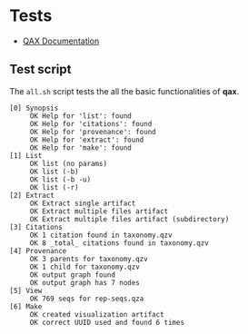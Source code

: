 # Tests

- [QAX Documentation](https://telatin.github.io/qax)


## Test script

The `all.sh` script tests the all the basic functionalities of **qax**.

```
[0] Synopsis
     OK Help for 'list': found
     OK Help for 'citations': found
     OK Help for 'provenance': found
     OK Help for 'extract': found
     OK Help for 'make': found
[1] List
     OK list (no params)
     OK list (-b)
     OK list (-b -u)
     OK list (-r)
[2] Extract
     OK Extract single artifact
     OK Extract multiple files artifact
     OK Extract multiple files artifact (subdirectory)
[3] Citations
     OK 1 citation found in taxonomy.qzv
     OK 8 _total_ citations found in taxonomy.qzv
[4] Provenance
     OK 3 parents for taxonomy.qzv
     OK 1 child for taxonomy.qzv
     OK output graph found
     OK output graph has 7 nodes
[5] View
     OK 769 seqs for rep-seqs.qza
[6] Make
     OK created visualization artifact
     OK correct UUID used and found 6 times
```

